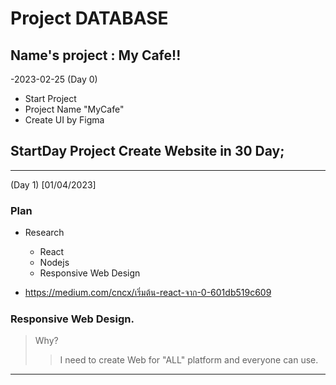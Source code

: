# Project DATABASE
## Name's project : My Cafe!! 

-2023-02-25 (Day 0)
- Start Project 
- Project Name "MyCafe"
- Create UI by Figma

## StartDay Project Create Website in 30 Day;
---
(Day 1) [01/04/2023]

### Plan

* Research
	* React
	* Nodejs
	* Responsive Web Design

* https://medium.com/cncx/เริ่มต้น-react-จาก-0-601db519c609

### Responsive Web Design.
> Why?
> > I need to create Web for "ALL" platform and everyone can use.

---

